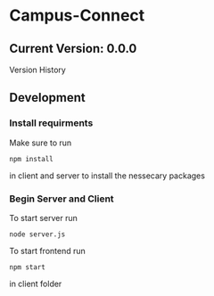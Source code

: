 # Campus-Connect

## Current Version: 0.0.0

Version History



## Development

### Install requirments

Make sure to run 

``npm install``

in client and server to install the nessecary packages

### Begin Server and Client

To start server run

``node server.js``

To start frontend run

``npm start``

in client folder

